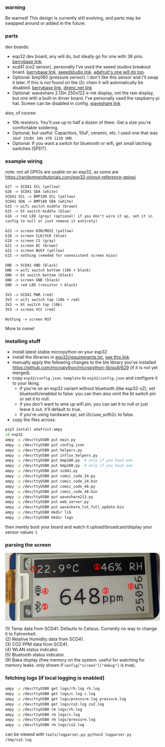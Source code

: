 ### warning

Be warned! This design is currently still evolving, and parts may be swapped around or added in the future.

### parts

dev boards:

- esp32 dev board, any will do, but ideally go for one with 38 pins. [berrybase link](https://www.berrybase.de/esp32-nodemcu-development-board).
- scd41 (co2 sensor). personally I've used the seeed studios breakout board. [berrybase link](https://www.berrybase.de/seeed-grove-co2-temperature-feuchtigkeits-sensor-scd41), [seeedstudio link](https://www.seeedstudio.com/Grove-CO2-Temperature-Humidity-Sensor-SCD41-p-5025.html). [adafruit's one will do too](https://www.adafruit.com/product/5190).
- Optional: bmp180 (pressure sensor). I don't like this sensor and I'll swap it later. If this is not found on the i2c chain it will automatically be disabled. [berrybase link](https://www.berrybase.de/bmp180-temperatur/luftdrucksensor-shield-fuer-d1-mini), [direnc.net link](https://www.direnc.net/bmp180-dijital-barometrik-sensor)
- Optional: waveshare 2.13in 250x122 e-ink display, not the raw display, but one with a built-in driver board. I've personally used the raspberry pi hat. Screen can be disabled in config. [waveshare link](https://www.waveshare.com/product/2.13inch-e-paper-hat.htm)

also, of course:

- 10k resistors. You'll use up to half a dozen of them. Get a size you're comfortable soldering.
- Optional, but useful: Capacitors, 10uF, ceramic, etc. I used one that was `10uF 25VDC 10% X7R 1210 SMD`.
- Optional: If you want a switch for bluetooth or wifi, get small latching switches (SPDT).

### example wiring

note: not all GPIOs are usable on an esp32, as some are https://randomnerdtutorials.com/esp32-pinout-reference-gpios/

```
G27 -> SCD41 SCL (yellow)
G26 -> SCD41 SDA (white)
SCD41 SCL -> BMP180 SCL (yellow)
SCD41 SDA -> BMP180 SDA (white)
G33 -> wifi switch middle (brown)
G25 -> bt switch middle (blue)
G16 -> red LED (gray) (optional! if you don't wire it up, set it in config to null or just remove it entirely)

G23 -> screen DIN/MOSI (yellow)
G18 -> screen CLK/SCK (blue)
G19 -> screen CS (gray)
G21 -> screen DC (brown)
G22 -> screen BUSY (yellow)
G15 -> nothing (needed for nonexistent screen miso)

GND -> SCD41 GND (black)
GND -> wifi switch bottom (10k + black)
GND -> bt switch bottom (black)
GND -> screen GND (black)
GND -> red LED (resistor + black)

3V3 -> SCD41 PWR (red)
3V3 -> wifi switch top (10k + red)
3V3 -> bt switch top (10k)
3V3 -> screen VCC (red)

Nothing -> screen RST
```

More to come!

### installing stuff

- install latest stable micropython on your esp32
- install the libraries in [esp32/requirements.txt](esp32/requirements.txt), [see this link](https://docs.micropython.org/en/latest/reference/packages.html).
- manually apply the following changes to the ble library you've installed https://github.com/micropython/micropython-lib/pull/629 (if it is not yet merged).
- copy `esp32/config.json.template` to `esp32/config.json` and configure it to your liking.
    - if you're on an esp32 variant without bluetooth (like esp32-s2), set bluetooth/enabled to false. you can then also omit the bt switch pin or set it to null.
    - if you don't want to wire up wifi pin, you can set it to null or just leave it out. it'll default to true.
    - if you're using hardware spi, set i2c/use_softi2c to false.
- copy the files across:

```bash
pip3 install adafruit-ampy
cd esp32
ampy -p /dev/ttyUSB0 put main.py
ampy -p /dev/ttyUSB0 put config.json
ampy -p /dev/ttyUSB0 put helpers.py
ampy -p /dev/ttyUSB0 put influx_helpers.py
ampy -p /dev/ttyUSB0 put bmp180.py  # only if you have one
ampy -p /dev/ttyUSB0 put bmp280.py  # only if you have one
ampy -p /dev/ttyUSB0 put scd41.py
ampy -p /dev/ttyUSB0 put comic_code_24.py
ampy -p /dev/ttyUSB0 put comic_code_24.bin
ampy -p /dev/ttyUSB0 put comic_code_48.py
ampy -p /dev/ttyUSB0 put comic_code_48.bin
ampy -p /dev/ttyUSB0 put waveshare213.py
ampy -p /dev/ttyUSB0 put web_server.py
ampy -p /dev/ttyUSB0 put waveshare_lut_full_update.bin
ampy -p /dev/ttyUSB0 mkdir lib
ampy -p /dev/ttyUSB0 mkdir logs
```

then merely boot your board and watch it upload/broadcast/display your sensor values :)

### parsing the screen

![avenet42 screen](.repo_assets/screen_data.jpg)

(1) Temp data from SCD41. Defaults to Celsius. Currently no way to change it to Fahrenheit.<br>
(2) Relative Humidity data from SCD41.<br>
(3) CO2 PPM data from SCD41.<br>
(4) WLAN status indicator.<br>
(5) Bluetooth status indicator.<br>
(9) Baka display (free memory on the system. useful for watching for memory leaks. only shown if `config["screen"]["debug"]` is true).

### fetching logs (if local logging is enabled)

```bash
ampy -p /dev/ttyUSB0 get logs/rh.log rh.log
ampy -p /dev/ttyUSB0 get logs/c.log c.log
ampy -p /dev/ttyUSB0 get logs/pressure.log pressure.log
ampy -p /dev/ttyUSB0 get logs/co2.log co2.log
ampy -p /dev/ttyUSB0 rm logs/rh.log
ampy -p /dev/ttyUSB0 rm logs/c.log
ampy -p /dev/ttyUSB0 rm logs/pressure.log
ampy -p /dev/ttyUSB0 rm logs/co2.log
```

can be viewed with `tools/logparser.py`: `python3 logparser.py /tmp/co2.log`
